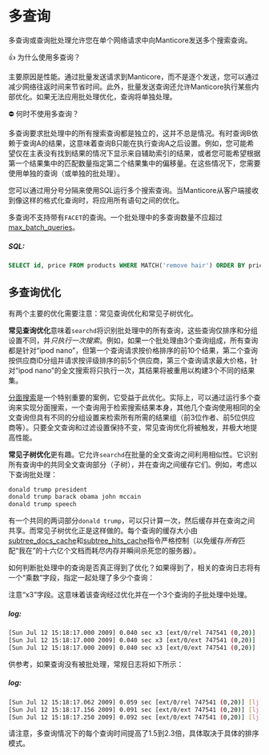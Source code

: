 # 多查询

多查询或查询批处理允许您在单个网络请求中向Manticore发送多个搜索查询。

👍 为什么使用多查询？

主要原因是性能。通过批量发送请求到Manticore，而不是逐个发送，您可以通过减少网络往返时间来节省时间。此外，批量发送查询还允许Manticore执行某些内部优化。如果无法应用批处理优化，查询将单独处理。

⛔ 何时不使用多查询？

多查询要求批处理中的所有搜索查询都是独立的，这并不总是情况。有时查询B依赖于查询A的结果，这意味着查询B只能在执行查询A之后设置。例如，您可能希望仅在主表没有找到结果的情况下显示来自辅助索引的结果，或者您可能希望根据第一个结果集中的匹配数量指定第二个结果集中的偏移量。在这些情况下，您需要使用单独的查询（或单独的批处理）。

<!-- example multi-query 1 -->
您可以通过用分号分隔来使用SQL运行多个搜索查询。当Manticore从客户端接收到像这样的格式化查询时，将应用所有语句之间的优化。

多查询不支持带有`FACET`的查询。一个批处理中的多查询数量不应超过[max_batch_queries](../Server_settings/Searchd.md#max_batch_queries)。


<!-- intro -->
##### SQL:

<!-- request SQL -->

```sql
SELECT id, price FROM products WHERE MATCH('remove hair') ORDER BY price DESC; SELECT id, price FROM products WHERE MATCH('remove hair') ORDER BY price ASC
```
<!-- end -->

## 多查询优化

有两个主要的优化需要注意：常见查询优化和常见子树优化。

**常见查询优化**意味着`searchd`将识别批处理中的所有查询，这些查询仅排序和分组设置不同，并*只执行一次搜索*。例如，如果一个批处理由3个查询组成，所有查询都是针对“ipod nano”，但第一个查询请求按价格排序的前10个结果，第二个查询按供应商ID分组并请求按评级排序的前5个供应商，第三个查询请求最大价格，针对“ipod nano”的全文搜索将只执行一次，其结果将被重用以构建3个不同的结果集。

[分面搜索](../Searching/Faceted_search.md)是一个特别重要的案例，它受益于此优化。实际上，可以通过运行多个查询来实现分面搜索，一个查询用于检索搜索结果本身，其他几个查询使用相同的全文查询但具有不同的分组设置来检索所有所需的结果组（前3位作者、前5位供应商等）。只要全文查询和过滤设置保持不变，常见查询优化将被触发，并极大地提高性能。

**常见子树优化**更有趣。它允许`searchd`在批量的全文查询之间利用相似性。它识别所有查询中的共同全文查询部分（子树），并在查询之间缓存它们。例如，考虑以下查询批处理：

```bash
donald trump president
donald trump barack obama john mccain
donald trump speech
```

有一个共同的两词部分`donald trump`，可以只计算一次，然后缓存并在查询之间共享。而常见子树优化正是这样做的。每个查询的缓存大小由[subtree_docs_cache](../Server_settings/Searchd.md#subtree_docs_cache)和[subtree_hits_cache](../Server_settings/Searchd.md#subtree_hits_cache)指令严格控制（以免缓存*所有*匹配“我在”的十六亿个文档而耗尽内存并瞬间杀死您的服务器）。

<!-- example multi-query 2 -->
如何判断批处理中的查询是否真正得到了优化？如果得到了，相关的查询日志将有一个“乘数”字段，指定一起处理了多少个查询：

注意“x3”字段。这意味着该查询经过优化并在一个3个查询的子批处理中处理。


<!-- intro -->
##### log:

<!-- request log -->
```bash
[Sun Jul 12 15:18:17.000 2009] 0.040 sec x3 [ext/0/rel 747541 (0,20)] [lj] the
[Sun Jul 12 15:18:17.000 2009] 0.040 sec x3 [ext/0/ext 747541 (0,20)] [lj] the
[Sun Jul 12 15:18:17.000 2009] 0.040 sec x3 [ext/0/ext 747541 (0,20)] [lj] the
```
<!-- end -->

<!-- example multi-query 3 -->
供参考，如果查询没有被批处理，常规日志将如下所示：


<!-- intro -->
##### log:

<!-- request log -->
```bash
[Sun Jul 12 15:18:17.062 2009] 0.059 sec [ext/0/rel 747541 (0,20)] [lj] the
[Sun Jul 12 15:18:17.156 2009] 0.091 sec [ext/0/ext 747541 (0,20)] [lj] the
[Sun Jul 12 15:18:17.250 2009] 0.092 sec [ext/0/ext 747541 (0,20)] [lj] the
```
<!-- end -->

请注意，多查询情况下的每个查询时间提高了1.5到2.3倍，具体取决于具体的排序模式。

<!-- proofread -->
